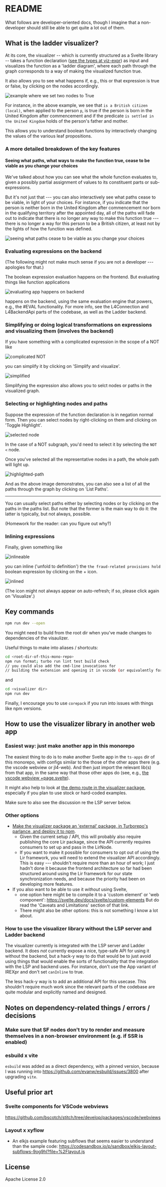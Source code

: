 # README

What follows are developer-oriented docs, though I imagine that a non-developer should still be able to get quite a lot out of them.

## What is the ladder visualizer?

At its core, the visualizer -- which is currently structured as a Svelte library -- takes a function declaration ([see the types at viz-expr](../viz-expr/viz-expr.ts)) as input and
visualizes the function as a 'ladder diagram', where each path through the graph corresponds to a way of making the visualized function true.

It also allows you to see what happens if, e.g., this or that expression is true or false, by clicking on the nodes accordingly.

![example where we set two nodes to True](./images-for-docs/british-citizen-two-nodes-true.png)

For instance, in the above example, we see that `is a British citizen (local)`, when applied to the person `p`, is true if the person is born in the United Kingdom after commencement and if the predicate `is settled in the United Kingdom` holds of the person's father and mother.

This allows you to understand boolean functions by interactively changing the values of the various leaf propositions.

### A more detailed breakdown of the key features

#### Seeing what paths, what ways to make the function true, cease to be viable as you change your choices

We've talked about how you can see what the whole function evaluates to, given a possibly partial assignment of values to its constituent parts or sub-expressions.

But it's not just that --- you can also interactively see what paths cease to be viable, in light of your choices. For instance, if you indicate that the person is neither born in the United Kingdom after commencement nor born in the qualifying territory after the appointed day, all of the paths will fade out to indicate that there is no longer any way to make this function true --- there is no longer a way for this person to be a British citizen, at least not by the lights of how the function was defined.

![seeing what paths cease to be viable as you change your choices](./images-for-docs/non-viable-paths.png)

### Evaluating expressions on the backend

(The following might not make much sense if you are not a developer --- apologies for that.)

The boolean expression evaluation happens on the frontend.
But evaluating things like function applications

![evaluating app happens on backend](./images-for-docs/app-locally-defined-lambda.png)

happens on the backend, using the same evaluation engine that powers, e.g., the #EVAL functionality.
For more info, see the L4Connection and L4BackendApi parts of the codebase, as well as the Ladder backend.

### Simplifying or doing logical transformations on expressions and visualizing them (involves the backend)

If you have something with a complicated expression in the scope of a NOT like

![complicated NOT](./images-for-docs/complicated-not.png)

you can simplify it by clicking on 'Simplify and visualize'.

![simplified](./images-for-docs/simplified.png)

Simplifying the expression also allows you to selct nodes or paths in the visualized graph.

### Selecting or highlighting nodes and paths

Suppose the expression of the function declaration is in negation normal form.
Then you can select nodes by right-clicking on them and clicking on 'Toggle Highlight'.

![selected node](./images-for-docs/toggle-highlight.png)

In the case of a NOT subgraph, you'd need to select it by selecting the `NOT <` node.

Once you've selected all the representative nodes in a path, the whole path will light up.

![highlighted-path](./images-for-docs/highlighted-path.png)

And as the above image demonstrates, you can also see a list of all the paths through the graph by clicking on 'List Paths'.

---

You can usually select paths either by selecting nodes
or by clicking on the paths in the paths list.
But note that the former is the main way to do it: the latter
is typically, but not always, possible.

(Homework for the reader: can you figure out why?)

### Inlining expressions

Finally, given something like

![inlineable](./images-for-docs/inlineable.png)

you can inline ('unfold to definition') the `the fraud-related provisions hold` boolean expression by clicking on the + icon.

![inlined](./images-for-docs/inlined.png)

(The icon might not always appear on auto-refresh; if so, please click again on 'Visualize'.)

## Key commands

```bash
npm run dev --open
```

You might need to build from the root dir when you've made changes to dependencies of the visaulizer.

Useful things to make into aliases / shortcuts:

```bash
cd <root-dir-of-this-mono-repo>
npm run format; turbo run lint test build check
// you could also add the cmd-line invocations for
// building the extension and opening it in vscode (or equivalently for jl4-web)
```

and

```bash
cd <visualizer dir>
npm run dev
```

Finally, I encourage you to use `corepack` if you run into issues with things like npm versions.

## How to use the visualizer library in another web app

### Easiest way: just make another app in this monorepo

The easiest thing to do is to make another Svelte app in the `ts-apps` dir of this monorepo,
with configs similar to the those of the other apps there (e.g. the vscode webview or jl4-web). And then just import the relevant lib(s)
from that app, in the same way that those other apps do (see, e.g., [the vscode webview +page.svelte](../../ts-apps/webview/src/routes/+page.svelte)).

It might also help to look at [the demo route in the visualizer package](../../ts-shared/l4-ladder-visualizer/src/routes/+page.svelte), especially if you plan to use stock or hard-coded examples.

Make sure to also see the discussion re the LSP server below.

### Other options

- [Make the visualizer package an 'external' package, in Turborepo's parlance, and deploy it to npm](https://turborepo.com/docs/guides/publishing-libraries).
  - Given the current setup / API, this will probably also require publishing the core Lir package, since the API currently requires consumers to set up and pass in the LirNode.
  - If you want to make it possible for consumers to opt out of using the Lir framework, you will need to extend the visualizer API accordingly. This is easy --- shouldn't require more than an hour of work; I just hadn't done it because the frontend architecture so far had been structured around using the Lir framework for our state synchronization needs, and because the priority had been on developing more features.
- If you also want to be able to use it _without_ using Svelte,
  - one option here might be to compile it to a 'custom element' or 'web component': https://svelte.dev/docs/svelte/custom-elements But do read the 'Caveats and Limitations' section of that link.
  - There might also be other options: this is not something I know a lot about.

### How to use the visualizer library without the LSP server and Ladder backend

The visualizer currently is integrated with the LSP server and Ladder backend.
It does _not_ currently expose a nice, type-safe API for using it without the backend,
but a hack-y way to do that would be to just avoid using things that would enable the sorts of functionality that the integration with the LSP and backend uses.
For instance, don't use the App variant of IREXpr and don't set `canInline` to true.

The less hack-y way is to add an additional API for this usecase. This shouldn't require much work since the relevant parts of the codebase are quite modular and explicitly named and designed.

## Notes on dependency-related things / errors / decisions

### Make sure that SF nodes don't try to render and measure themselves in a non-browser environment (e.g. if SSR is enabled)

### esbuild x vite

`esbuild` was added as a direct dependency, with a pinned version,
because I was running into https://github.com/evanw/esbuild/issues/3800
after upgrading `vite`.

## Useful prior art

### Svelte components for VSCode webviews

https://github.com/bscotch/stitch/tree/develop/packages/vscode/webviews

### Layout x xyflow

- An elkjs example featuring subflows that seems easier to understand than the sample code: https://codesandbox.io/p/sandbox/elkjs-layout-subflows-9og9hl?file=%2Flayout.js

## License

Apache License 2.0
